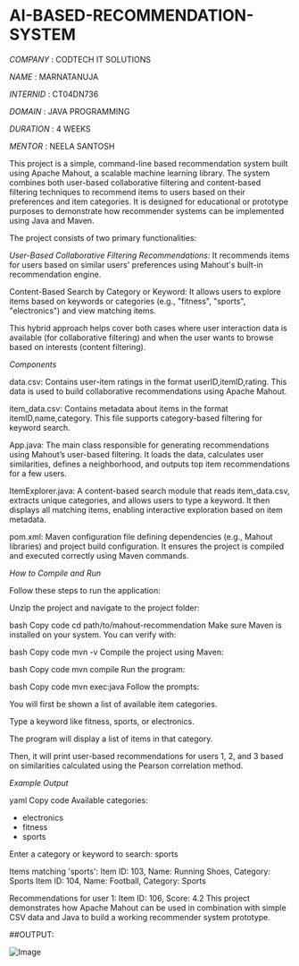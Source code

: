# AI-BASED-RECOMMENDATION-SYSTEM

*COMPANY* : CODTECH IT SOLUTIONS

*NAME* : MARNATANUJA

*INTERNID* : CT04DN736

*DOMAIN* : JAVA PROGRAMMING

*DURATION* : 4 WEEKS

*MENTOR* : NEELA SANTOSH

This project is a simple, command-line based recommendation system built using Apache Mahout, a scalable machine learning library. The system combines both user-based collaborative filtering and content-based filtering techniques to recommend items to users based on their preferences and item categories. It is designed for educational or prototype purposes to demonstrate how recommender systems can be implemented using Java and Maven.

The project consists of two primary functionalities:

*User-Based Collaborative Filtering Recommendations:*
It recommends items for users based on similar users' preferences using Mahout's built-in recommendation engine.

Content-Based Search by Category or Keyword: It allows users to explore items based on keywords or categories (e.g., "fitness", "sports", "electronics") and view matching items.

This hybrid approach helps cover both cases where user interaction data is available (for collaborative filtering) and when the user wants to browse based on interests (content filtering).

*Components*

data.csv: Contains user-item ratings in the format userID,itemID,rating. This data is used to build collaborative recommendations using Apache Mahout.

item_data.csv: Contains metadata about items in the format itemID,name,category. This file supports category-based filtering for keyword search.

App.java: The main class responsible for generating recommendations using Mahout’s user-based filtering. It loads the data, calculates user similarities, defines a neighborhood, and outputs top item recommendations for a few users.

ItemExplorer.java: A content-based search module that reads item_data.csv, extracts unique categories, and allows users to type a keyword. It then displays all matching items, enabling interactive exploration based on item metadata.

pom.xml: Maven configuration file defining dependencies (e.g., Mahout libraries) and project build configuration. It ensures the project is compiled and executed correctly using Maven commands.

*How to Compile and Run*

Follow these steps to run the application:

Unzip the project and navigate to the project folder:

bash
Copy code
cd path/to/mahout-recommendation
Make sure Maven is installed on your system. You can verify with:

bash
Copy code
mvn -v
Compile the project using Maven:

bash
Copy code
mvn compile
Run the program:

bash
Copy code
mvn exec:java
Follow the prompts:

You will first be shown a list of available item categories.

Type a keyword like fitness, sports, or electronics.

The program will display a list of items in that category.

Then, it will print user-based recommendations for users 1, 2, and 3 based on similarities calculated using the Pearson correlation method.

*Example Output*

yaml
Copy code
Available categories:
 - electronics
 - fitness
 - sports

Enter a category or keyword to search: sports

Items matching 'sports':
  Item ID: 103, Name: Running Shoes, Category: Sports
  Item ID: 104, Name: Football, Category: Sports

Recommendations for user 1:
  Item ID: 106, Score: 4.2
This project demonstrates how Apache Mahout can be used in combination with simple CSV data and Java to build a working recommender system prototype.

##OUTPUT:

![Image](https://github.com/user-attachments/assets/39fd0525-4e87-4c20-81dd-f3201fdafc4a)

